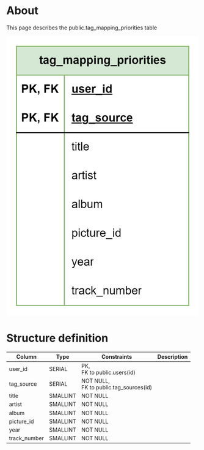# About  

This page describes the public.tag_mapping_priorities table  

![Alt text](tag_mapping_priorities.png)

# Structure definition  

| Column | Type | Constraints | Description |
| - | - | - | - |
| user_id | SERIAL | PK,<br/> FK to public.users(id) |
| tag_source | SERIAL | NOT NULL,<br/> FK to public.tag_sources(id) |
| title | SMALLINT | NOT NULL |
| artist | SMALLINT | NOT NULL |
| album | SMALLINT | NOT NULL |
| picture_id | SMALLINT | NOT NULL |
| year | SMALLINT | NOT NULL |
| track_number | SMALLINT | NOT NULL |